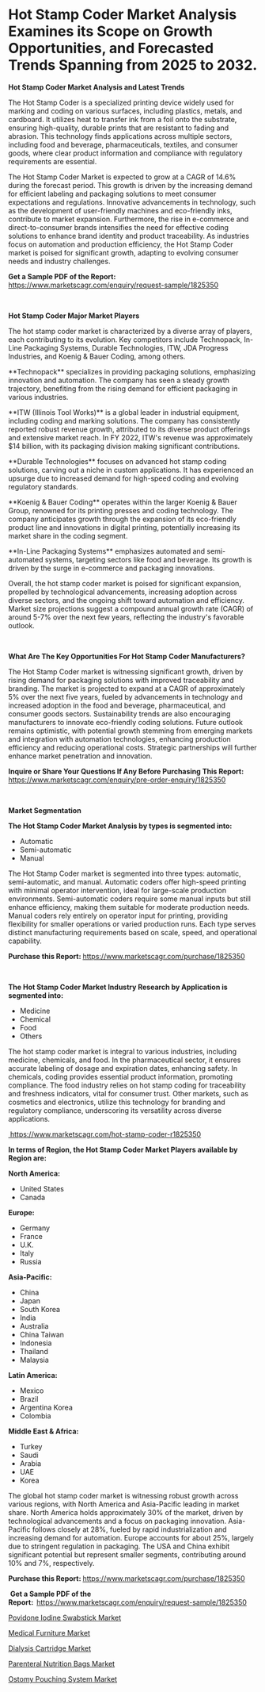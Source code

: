 <p><h1>Hot Stamp Coder Market Analysis Examines its Scope on Growth Opportunities, and Forecasted Trends Spanning from 2025 to 2032.</h1></p><p><strong>Hot Stamp Coder Market Analysis and Latest Trends</strong></p>
<p><p>The Hot Stamp Coder is a specialized printing device widely used for marking and coding on various surfaces, including plastics, metals, and cardboard. It utilizes heat to transfer ink from a foil onto the substrate, ensuring high-quality, durable prints that are resistant to fading and abrasion. This technology finds applications across multiple sectors, including food and beverage, pharmaceuticals, textiles, and consumer goods, where clear product information and compliance with regulatory requirements are essential.</p><p>The Hot Stamp Coder Market is expected to grow at a CAGR of 14.6% during the forecast period. This growth is driven by the increasing demand for efficient labeling and packaging solutions to meet consumer expectations and regulations. Innovative advancements in technology, such as the development of user-friendly machines and eco-friendly inks, contribute to market expansion. Furthermore, the rise in e-commerce and direct-to-consumer brands intensifies the need for effective coding solutions to enhance brand identity and product traceability. As industries focus on automation and production efficiency, the Hot Stamp Coder market is poised for significant growth, adapting to evolving consumer needs and industry challenges.</p></p>
<p><strong>Get a Sample PDF of the Report:&nbsp;</strong> <a href="https://www.marketscagr.com/enquiry/request-sample/1825350?utm_campaign=2517&utm_medium=2&utm_source=Github&utm_content=ia&utm_term=09042025&utm_id=hot-stamp-coder">https://www.marketscagr.com/enquiry/request-sample/1825350</a></p>
<p>&nbsp;</p>
<p><strong>Hot Stamp Coder Major Market Players</strong></p>
<p><p>The hot stamp coder market is characterized by a diverse array of players, each contributing to its evolution. Key competitors include Technopack, In-Line Packaging Systems, Durable Technologies, ITW, JDA Progress Industries, and Koenig & Bauer Coding, among others.</p><p>**Technopack** specializes in providing packaging solutions, emphasizing innovation and automation. The company has seen a steady growth trajectory, benefiting from the rising demand for efficient packaging in various industries.</p><p>**ITW (Illinois Tool Works)** is a global leader in industrial equipment, including coding and marking solutions. The company has consistently reported robust revenue growth, attributed to its diverse product offerings and extensive market reach. In FY 2022, ITW's revenue was approximately $14 billion, with its packaging division making significant contributions.</p><p>**Durable Technologies** focuses on advanced hot stamp coding solutions, carving out a niche in custom applications. It has experienced an upsurge due to increased demand for high-speed coding and evolving regulatory standards.</p><p>**Koenig & Bauer Coding** operates within the larger Koenig & Bauer Group, renowned for its printing presses and coding technology. The company anticipates growth through the expansion of its eco-friendly product line and innovations in digital printing, potentially increasing its market share in the coding segment.</p><p>**In-Line Packaging Systems** emphasizes automated and semi-automated systems, targeting sectors like food and beverage. Its growth is driven by the surge in e-commerce and packaging innovations.</p><p>Overall, the hot stamp coder market is poised for significant expansion, propelled by technological advancements, increasing adoption across diverse sectors, and the ongoing shift toward automation and efficiency. Market size projections suggest a compound annual growth rate (CAGR) of around 5-7% over the next few years, reflecting the industry's favorable outlook.</p></p>
<p>&nbsp;</p>
<p><strong>What Are The Key Opportunities For Hot Stamp Coder Manufacturers?</strong></p>
<p><p>The Hot Stamp Coder market is witnessing significant growth, driven by rising demand for packaging solutions with improved traceability and branding. The market is projected to expand at a CAGR of approximately 5% over the next five years, fueled by advancements in technology and increased adoption in the food and beverage, pharmaceutical, and consumer goods sectors. Sustainability trends are also encouraging manufacturers to innovate eco-friendly coding solutions. Future outlook remains optimistic, with potential growth stemming from emerging markets and integration with automation technologies, enhancing production efficiency and reducing operational costs. Strategic partnerships will further enhance market penetration and innovation.</p></p>
<p><strong>Inquire or Share Your Questions If Any Before Purchasing This Report:</strong> <a href="https://www.marketscagr.com/enquiry/pre-order-enquiry/1825350?utm_campaign=2517&utm_medium=2&utm_source=Github&utm_content=ia&utm_term=09042025&utm_id=hot-stamp-coder">https://www.marketscagr.com/enquiry/pre-order-enquiry/1825350</a></p>
<p>&nbsp;</p>
<p><strong>Market Segmentation</strong></p>
<p><strong>The Hot Stamp Coder Market Analysis by types is segmented into:</strong></p>
<p><ul><li>Automatic</li><li>Semi-automatic</li><li>Manual</li></ul></p>
<p><p>The Hot Stamp Coder market is segmented into three types: automatic, semi-automatic, and manual. Automatic coders offer high-speed printing with minimal operator intervention, ideal for large-scale production environments. Semi-automatic coders require some manual inputs but still enhance efficiency, making them suitable for moderate production needs. Manual coders rely entirely on operator input for printing, providing flexibility for smaller operations or varied production runs. Each type serves distinct manufacturing requirements based on scale, speed, and operational capability.</p></p>
<p><strong>Purchase this Report:&nbsp;</strong><a href="https://www.marketscagr.com/purchase/1825350?utm_campaign=2517&utm_medium=2&utm_source=Github&utm_content=ia&utm_term=09042025&utm_id=hot-stamp-coder">https://www.marketscagr.com/purchase/1825350</a></p>
<p>&nbsp;</p>
<p><strong>The Hot Stamp Coder Market Industry Research by Application is segmented into:</strong></p>
<p><ul><li>Medicine</li><li>Chemical</li><li>Food</li><li>Others</li></ul></p>
<p><p>The hot stamp coder market is integral to various industries, including medicine, chemicals, and food. In the pharmaceutical sector, it ensures accurate labeling of dosage and expiration dates, enhancing safety. In chemicals, coding provides essential product information, promoting compliance. The food industry relies on hot stamp coding for traceability and freshness indicators, vital for consumer trust. Other markets, such as cosmetics and electronics, utilize this technology for branding and regulatory compliance, underscoring its versatility across diverse applications.</p></p>
<p><a href="https://www.marketscagr.com/hot-stamp-coder-r1825350?utm_campaign=2517&utm_medium=2&utm_source=Github&utm_content=ia&utm_term=09042025&utm_id=hot-stamp-coder">&nbsp;https://www.marketscagr.com/hot-stamp-coder-r1825350</a></p>
<p><strong>In terms of Region, the Hot Stamp Coder Market Players available by Region are:</strong></p>
<p>
    <p> <strong> North America: </strong>
        <ul>
            <li>United States</li>
            <li>Canada</li>
        </ul>
        </p> 
    <p> <strong> Europe: </strong>
        <ul>
            <li>Germany</li>
            <li>France</li>
            <li>U.K.</li>
            <li>Italy</li>
            <li>Russia</li>
        </ul>
        </p> 
    <p> <strong> Asia-Pacific: </strong>
        <ul>
            <li>China</li>
            <li>Japan</li>
            <li>South Korea</li>
            <li>India</li>
            <li>Australia</li>
            <li>China Taiwan</li>
            <li>Indonesia</li>
            <li>Thailand</li>
            <li>Malaysia</li>
        </ul>
        </p> 
    <p> <strong> Latin America: </strong>
        <ul>
            <li>Mexico</li>
            <li>Brazil</li>
            <li>Argentina Korea</li>
            <li>Colombia</li>
        </ul>
        </p> 
    <p> <strong> Middle East & Africa: </strong>
        <ul>
            <li>Turkey</li>
            <li>Saudi</li>
            <li>Arabia</li>
            <li>UAE</li>
            <li>Korea</li>
        </ul>
    </p>
    </p>
<p><p>The global hot stamp coder market is witnessing robust growth across various regions, with North America and Asia-Pacific leading in market share. North America holds approximately 30% of the market, driven by technological advancements and a focus on packaging innovation. Asia-Pacific follows closely at 28%, fueled by rapid industrialization and increasing demand for automation. Europe accounts for about 25%, largely due to stringent regulation in packaging. The USA and China exhibit significant potential but represent smaller segments, contributing around 10% and 7%, respectively.</p></p>
<p><strong>Purchase this Report: </strong><a href="https://www.marketscagr.com/purchase/1825350?utm_campaign=2517&utm_medium=2&utm_source=Github&utm_content=ia&utm_term=09042025&utm_id=hot-stamp-coder">https://www.marketscagr.com/purchase/1825350</a></p>
<p>&nbsp;<strong>Get a Sample PDF of the Report:&nbsp;&nbsp;</strong><a href="https://www.marketscagr.com/enquiry/request-sample/1825350?utm_campaign=2517&utm_medium=2&utm_source=Github&utm_content=ia&utm_term=09042025&utm_id=hot-stamp-coder">https://www.marketscagr.com/enquiry/request-sample/1825350</a></p>
<p><strong></strong></p>
<p><p><a href="https://www.linkedin.com/pulse/povidone-iodine-swabstick-market-dynamics-application-types-jopfc?utm_campaign=2517&utm_medium=2&utm_source=Github&utm_content=ia&utm_term=09042025&utm_id=hot-stamp-coder">Povidone Iodine Swabstick Market</a></p><p><a href="https://www.linkedin.com/pulse/market-dynamics-medical-furniture-142-growth-from-2025-4v8bc?utm_campaign=2517&utm_medium=2&utm_source=Github&utm_content=ia&utm_term=09042025&utm_id=hot-stamp-coder">Medical Furniture Market</a></p><p><a href="https://www.linkedin.com/pulse/examining-ups-downs-dialysis-cartridge-market-size-growth-cagr-x8mvc?utm_campaign=2517&utm_medium=2&utm_source=Github&utm_content=ia&utm_term=09042025&utm_id=hot-stamp-coder">Dialysis Cartridge Market</a></p><p><a href="https://www.linkedin.com/pulse/parenteral-nutrition-bags-market-report-industry-drivers-zikvc?utm_campaign=2517&utm_medium=2&utm_source=Github&utm_content=ia&utm_term=09042025&utm_id=hot-stamp-coder">Parenteral Nutrition Bags Market</a></p><p><a href="https://www.linkedin.com/pulse/global-ostomy-pouching-system-market-research-report-phqkc?utm_campaign=2517&utm_medium=2&utm_source=Github&utm_content=ia&utm_term=09042025&utm_id=hot-stamp-coder">Ostomy Pouching System Market</a></p></p>